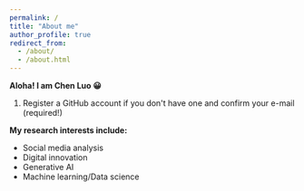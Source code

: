 ```yaml
---
permalink: /
title: "About me"
author_profile: true
redirect_from: 
  - /about/
  - /about.html
---
```


**Aloha! I am Chen Luo 😀**

1. Register a GitHub account if you don't have one and confirm your e-mail (required!)
   
**My research interests include:**

- Social media analysis
- Digital innovation
- Generative AI
- Machine learning/Data science

